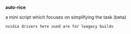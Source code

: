 **auto-rice**

a mini script which focuses on simplifying the task (beta)

`nvidia drivers here used are for leagacy builds`
